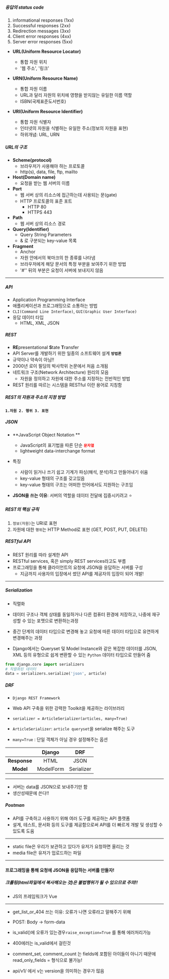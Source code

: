 ##### 응답의 status code

1. informational responses (1xx)
2. Successful responses (2xx)
3. Redirection messages (3xx)
4. Client error responses (4xx)
5. Server error responses (5xx)

- **URL(Uniform Resource Locator)**
  - 통합 자원 위치 
  - '웹 주소', '링크'
- **URN(Uniform Resource Name)**
  - 통합 자원 이름
  - URL과 달리 자원의 위치에 영향을 받지않는 유일한 이름 역할 
  - ISBN(국제표준도서번호)

- **URI(Uniform Resource Identifier)**
  - 통합 자원 식별자
  - 인터넷의 자원을 식별하는 유일한 주소(정보의 자원을 표현)
  - 하위개념: URL, URN 

##### URL의 구조

- **Scheme(protocol)**
  - 브라우저가 사용해야 하는 프로토콜
  - http(s), data, file, ftp, mailto
- **Host(Domain name)**
  - 요청을 받는 웹 서버의 이름
- **Port**
  - 웹 서버 상의 리소스에 접근하는데 사용되는 문(gate)
  - HTTP 프로토콜의 표준 포트 
    - HTTP 80 
    - HTTPS 443
- **Path**
  - 웹 서버 상의 리소스 경로
- **Query(Identifier)**
  - Query String Parameters
  - & 로 구분되는 key-value 목록
- **Fragment**
  - Anchor
  - 자원 안에서의 북마크의 한 종류를 나타냄
  - 브라우저에게 해당 문서의 특정 부분을 보여주기 위한 방법
  - '#'' 뒤의 부분은 요청이 서버에 보내지지 않음

<hr/>

##### API

- Application Programming Interface 
- 애플리케이션과 프로그래밍으로 소통하는 방법 
- `CLI(Command Line Interface)`, `GUI(Graphic User Interface)` 
- 응답 데이터 타입
  - HTML, XML, JSON

##### REST 

- **RE**presentational **S**tate **T**ransfer 
- API Server를 개발하기 위한 일종의 소프트웨어 설계 **`방법론`**
- 규약이나 약속이 아님!!
- 2000년 로이 필딩의 박사학위 논문에서 처음 소개됨
- 네트워크 구조(Network Architecture) 원리의 모음
  - 자원을 정의하고 자원에 대한 주소를 지정하는 전반적인 방법 
- REST 원리를 따르는 시스템을 RESTful 이란 용어로 지칭함 

##### REST의 자원과 주소의 지정 방법

**`1.자원 2. 행위 3. 표현`**

##### JSON

- **JavaScript Object Notation **
  - JavaScript의 표기법을 따른 단순 **<span style="color: red;">`문자열`</span>**
  - lightweight data-interchange format 

- 특징
  - 사람이 읽거나 쓰기 쉽고 기계가 파싱(해석, 분석)하고 만들어내기 쉬움
  - key-value 형태의 구조를 갖고있음
  - key-value 형태의 구조는 어떠한 언어에서도 지원하는 구조임
- **JSON을 쓰는 이유**: 서버의 역할을 데이터 전달에 집중시키려고 :star:

##### REST의 핵심 규칙

1. `정보(자원)`는 URI로 표현
2. 자원에 대한 `행위`는 HTTP Method로 표현 (GET, POST, PUT, DELETE)

##### RESTful API

- REST 원리를 따라 설계한 API 
- RESTful services, 혹은 simply REST services라고도 부름
- 프로그래밍을 통해 클라이언트의 요청에 JSON을 응답하는 서버를 구성
  - 지금까지 사용자의 입장에서 썼던 API를 제공자의 입장이 되어 개발! 

<hr/>

##### Serialization

- 직렬화

- 데이터 구조나 객체 상태를 동일하거나 다른 컴퓨터 환경에 저장하고, 나중에 재구성할 수 있는 포맷으로 변환하는과정 
- 중간 단계의 데이터 타입으로 변경해 놓고 요청에 따른 데이터 타입으로 유연하게 변경해주는 과정 

- Django에서는 Queryset 및 Model Instance와 같은 복잡한 데이터를 JSON, XML 등의 유형으로 쉽게 변환할 수 있는 `Python` 데이터 타입으로 만들어 줌

```python
from django.core import serializers
# 직렬화된 데이터
data = serializers.serialize('json', article)
```

##### DRF

- `Django REST Framework`
- Web API 구축을 위한 강력한 Toolkit을 제공하는 라이브러리
- `serializer = ArticleSerializer(articles, many=True)`
- `ArticleSerializer`: `article queryset`을 serialize 해주는 도구

- `many=True` : 단일 객체가 아닐 경우 설정해주는 옵션

|              |  Django   |    DRF     |
| :----------: | :-------: | :--------: |
| **Response** |   HTML    |    JSON    |
|  **Model**   | ModelForm | Serializer |

<hr/>

- 서버는 data를 JSON으로 보내주기만 함 
- 생산성때문에 쓴다!! 

##### Postman

- API를 구축하고 사용하기 위해 여러 도구를 제공하는 API 플랫폼 
- 설계, 테스트, 문서화 등의 도구를 제공함으로써 API를 더 빠르게 개발 및 생성할 수 있도록 도움 

<hr/>

- static file은 우리가 보관하고 있다가 유저가 요청하면 올리는 것 
- media file은 유저가 업로드하는 파일 

<hr/>

#### 프로그래밍을 통해 요청에 JSON을 응답하는 서버를 만들자!

##### 크롤링(html파일에서 복사해오는 것)은 불법행위가 될 수 있으므로 주의!!

- JS의 프레임워크가 Vue

<hr/>

- get_list_or_404  쓰는 이유: 오류가 나면 오류라고 말해주기 위해

- POST: Body -> form-data 
- is_valid()에 오류가 있는경우`raise_exception=True` 를 통해 에러처리가능 
- 400에러는 is_valid에서 걸린것 
- comment_set, comment_count 는 fields에 포함된 아이들이 아니기 때문에 read_only_fields = 형식으로 불가능! 

- api/v1/ 에서 v는 version을 의미하는 경우가 많음 